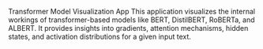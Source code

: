 Transformer Model Visualization App
This application visualizes the internal workings of transformer-based models like BERT, DistilBERT, RoBERTa, and ALBERT. It provides insights into gradients, attention mechanisms, hidden states, and activation distributions for a given input text.
